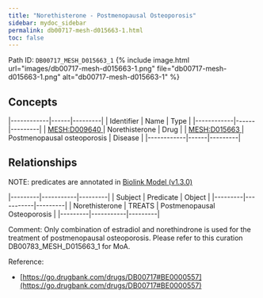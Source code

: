 ```yaml
---
title: "Norethisterone - Postmenopausal Osteoporosis"
sidebar: mydoc_sidebar
permalink: db00717-mesh-d015663-1.html
toc: false 
---
```



Path ID: `DB00717_MESH_D015663_1`
{% include image.html url="images/db00717-mesh-d015663-1.png" file="db00717-mesh-d015663-1.png" alt="db00717-mesh-d015663-1" %}

## Concepts

|------------|------|---------|
| Identifier | Name | Type    |
|------------|------|---------|
| <a href="https://identifiers.org/MESH:D009640">MESH:D009640 </a> | Norethisterone | Drug |
| <a href="https://identifiers.org/MESH:D015663">MESH:D015663 </a> | Postmenopausal osteoporosis | Disease |
|------------|------|---------|

## Relationships


NOTE: predicates are annotated in <a href="https://github.com/biolink/biolink-model/releases/tag/v1.3.0">Biolink Model (v1.3.0)</a>

|---------|-----------|---------|
| Subject | Predicate | Object  |
|---------|-----------|---------|
| Norethisterone | TREATS | Postmenopausal Osteoporosis |
|---------|-----------|---------|

Comment: Only combination of estradiol and norethindrone is used for the treatment of postmenopausal osteoporosis. Please refer to this curation DB00783_MESH_D015663_1 for MoA.

Reference: 
  - [https://go.drugbank.com/drugs/DB00717#BE0000557](https://go.drugbank.com/drugs/DB00717#BE0000557)
